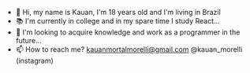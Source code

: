 - 👋 Hi, my name is Kauan, I'm 18 years old and I'm living in Brazil
- 📚 I'm currently in college and in my spare time I study React...
- 🌱 I'm looking to acquire knowledge and work as a programmer in the future...
- 📫 How to reach me?
         kauanmortalmorelli@gmail.com
         @kauan_morelli (instagram)

<!---
Kauanmortalup/Kauanmortalup is a ✨ special ✨ repository because its `README.md` (this file) appears on your GitHub profile.
You can click the Preview link to take a look at your changes.
--->
